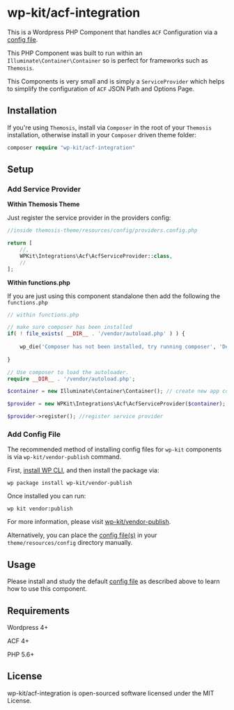 # wp-kit/acf-integration

This is a Wordpress PHP Component that handles ```ACF``` Configuration via a [config file](config/acf.config.php).

This PHP Component was built to run within an ```Illuminate\Container\Container``` so is perfect for frameworks such as ```Themosis```.

This Components is very small and is simply a ```ServiceProvider``` which helps to simplify the configuration of ```ACF``` JSON Path and Options Page.

## Installation

If you're using ```Themosis```, install via ```Composer``` in the root of your ```Themosis``` installation, otherwise install in your ```Composer``` driven theme folder:

```php
composer require "wp-kit/acf-integration"
```

## Setup

### Add Service Provider

**Within Themosis Theme**

Just register the service provider in the providers config:

```php
//inside themosis-theme/resources/config/providers.config.php

return [
	//,
	WPKit\Integrations\Acf\AcfServiceProvider::class,   
	//
];
```

**Within functions.php**

If you are just using this component standalone then add the following the ```functions.php```

```php
// within functions.php

// make sure composer has been installed
if( ! file_exists( __DIR__ . '/vendor/autoload.php' ) ) {
	
	wp_die('Composer has not been installed, try running composer', 'Dependancy Error');
	
}

// Use composer to load the autoloader.
require __DIR__ . '/vendor/autoload.php';

$container = new Illuminate\Container\Container(); // create new app container

$provider = new WPKit\Integrations\Acf\AcfServiceProvider($container); // inject into service provider

$provider->register(); //register service provider
```

### Add Config File

The recommended method of installing config files for ```wp-kit``` components is via ```wp-kit/vendor-publish``` command.

First, [install WP CLI](http://wp-cli.org/), and then install the package via:

```wp package install wp-kit/vendor-publish```

Once installed you can run:

```wp kit vendor:publish```

For more information, please visit [wp-kit/vendor-publish](https://github.com/wp-kit/vendor-publish).

Alternatively, you can place the [config file(s)](config) in your ```theme/resources/config``` directory manually.

## Usage

Please install and study the default [config file](config/acf.config.php) as described above to learn how to use this component.

## Requirements

Wordpress 4+

ACF 4+

PHP 5.6+

## License

wp-kit/acf-integration is open-sourced software licensed under the MIT License.
